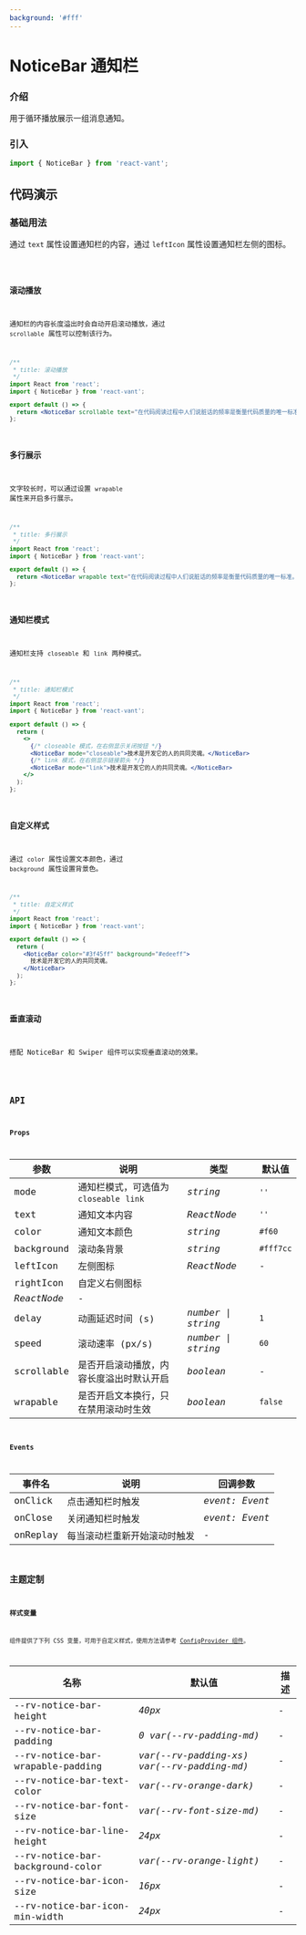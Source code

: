 ```yaml
---
background: '#fff'
---
```


# NoticeBar 通知栏

### 介绍

用于循环播放展示一组消息通知。

### 引入

```js
import { NoticeBar } from 'react-vant';
```

## 代码演示

### 基础用法

通过 `text` 属性设置通知栏的内容，通过 `leftIcon` 属性设置通知栏左侧的图标。

<code title="基础用法" src="./demo/base.tsx" />

### 滚动播放

通知栏的内容长度溢出时会自动开启滚动播放，通过 `scrollable` 属性可以控制该行为。

```jsx
/**
 * title: 滚动播放
 */
import React from 'react';
import { NoticeBar } from 'react-vant';

export default () => {
  return <NoticeBar scrollable text="在代码阅读过程中人们说脏话的频率是衡量代码质量的唯一标准。" />;
};
```

### 多行展示

文字较长时，可以通过设置 `wrapable` 属性来开启多行展示。

```jsx
/**
 * title: 多行展示
 */
import React from 'react';
import { NoticeBar } from 'react-vant';

export default () => {
  return <NoticeBar wrapable text="在代码阅读过程中人们说脏话的频率是衡量代码质量的唯一标准。" />;
};
```

### 通知栏模式

通知栏支持 `closeable` 和 `link` 两种模式。

```jsx
/**
 * title: 通知栏模式
 */
import React from 'react';
import { NoticeBar } from 'react-vant';

export default () => {
  return (
    <>
      {/* closeable 模式，在右侧显示关闭按钮 */}
      <NoticeBar mode="closeable">技术是开发它的人的共同灵魂。</NoticeBar>
      {/* link 模式，在右侧显示链接箭头 */}
      <NoticeBar mode="link">技术是开发它的人的共同灵魂。</NoticeBar>
    </>
  );
};
```

### 自定义样式

通过 `color` 属性设置文本颜色，通过 `background` 属性设置背景色。

```jsx
/**
 * title: 自定义样式
 */
import React from 'react';
import { NoticeBar } from 'react-vant';

export default () => {
  return (
    <NoticeBar color="#3f45ff" background="#edeeff">
      技术是开发它的人的共同灵魂。
    </NoticeBar>
  );
};
```

### 垂直滚动

搭配 NoticeBar 和 Swiper 组件可以实现垂直滚动的效果。

<code  title="垂直滚动"  src="./demo/vertical.tsx" />

## API

### Props

| 参数        | 说明                                     | 类型               | 默认值    |
| ----------- | ---------------------------------------- | ------------------ | --------- |
| mode        | 通知栏模式，可选值为 `closeable` `link`  | _string_           | `''`      |
| text        | 通知文本内容                             | _ReactNode_        | `''`      |
| color       | 通知文本颜色                             | _string_           | `#f60`    |
| background  | 滚动条背景                               | _string_           | `#fff7cc` |
| leftIcon    | 左侧图标                                 | _ReactNode_        | -         |
| rightIcon   | 自定义右侧图标                           |
| _ReactNode_ | -                                        |
| delay       | 动画延迟时间 (s)                         | _number \| string_ | `1`       |
| speed       | 滚动速率 (px/s)                          | _number \| string_ | `60`      |
| scrollable  | 是否开启滚动播放，内容长度溢出时默认开启 | _boolean_          | -         |
| wrapable    | 是否开启文本换行，只在禁用滚动时生效     | _boolean_          | `false`   |

### Events

| 事件名   | 说明                         | 回调参数       |
| -------- | ---------------------------- | -------------- |
| onClick  | 点击通知栏时触发             | _event: Event_ |
| onClose  | 关闭通知栏时触发             | _event: Event_ |
| onReplay | 每当滚动栏重新开始滚动时触发 | -              |

## 主题定制

### 样式变量

组件提供了下列 CSS 变量，可用于自定义样式，使用方法请参考 [ConfigProvider 组件](#/zh-CN/config-provider)。

| 名称                             | 默认值                                      | 描述 |
| -------------------------------- | ------------------------------------------- | ---- |
| --rv-notice-bar-height           | _40px_                                      | -    |
| --rv-notice-bar-padding          | _0 var(--rv-padding-md)_                    | -    |
| --rv-notice-bar-wrapable-padding | _var(--rv-padding-xs) var(--rv-padding-md)_ | -    |
| --rv-notice-bar-text-color       | _var(--rv-orange-dark)_                     | -    |
| --rv-notice-bar-font-size        | _var(--rv-font-size-md)_                    | -    |
| --rv-notice-bar-line-height      | _24px_                                      | -    |
| --rv-notice-bar-background-color | _var(--rv-orange-light)_                    | -    |
| --rv-notice-bar-icon-size        | _16px_                                      | -    |
| --rv-notice-bar-icon-min-width   | _24px_                                      | -    |
